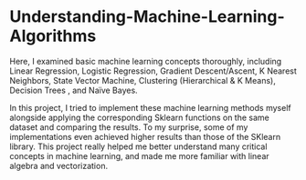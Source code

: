 # Understanding-Machine-Learning-Algorithms
Here, I examined basic machine learning concepts thoroughly, including Linear Regression, Logistic Regression, Gradient Descent/Ascent, K Nearest Neighbors, State Vector Machine, Clustering (Hierarchical &amp; K Means), Decision Trees , and Naïve Bayes. 

In this project, I tried to implement these machine learning methods myself alongside applying the corresponding Sklearn functions on the same dataset and comparing the results. To my surprise, some of my implementations even achieved higher results than those of the SKlearn library. This project really helped me better understand many critical concepts in machine learning, and made me more familiar with linear algebra and vectorization.
